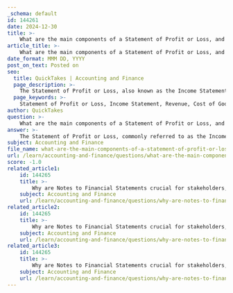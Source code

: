 ```yaml
---
_schema: default
id: 144261
date: 2024-12-30
title: >-
    What are the main components of a Statement of Profit or Loss, and why is it important for stakeholders?
article_title: >-
    What are the main components of a Statement of Profit or Loss, and why is it important for stakeholders?
date_format: MMM DD, YYYY
post_on_text: Posted on
seo:
  title: QuickTakes | Accounting and Finance
  page_description: >-
    The Statement of Profit or Loss, also known as the Income Statement, summarizes a company's revenues and expenses to determine net profit or loss, essential for stakeholders such as management, investors, and creditors.
  page_keywords: >-
    Statement of Profit or Loss, Income Statement, Revenue, Cost of Goods Sold, Gross Profit, Operating Expenses, Operating Profit, Net Profit, stakeholders, financial report, investment decisions, operational performance, credit assessment, strategic planning
author: QuickTakes
question: >-
    What are the main components of a Statement of Profit or Loss, and why is it important for stakeholders?
answer: >-
    The Statement of Profit or Loss, commonly referred to as the Income Statement, is a critical financial report that summarizes a company's revenues and expenses over a specific accounting period, ultimately determining the net profit or loss for that period. The main components of a Statement of Profit or Loss include:\n\n1. **Revenue**: This is the total income generated from the sale of goods or services before any expenses are deducted. It can include various types of revenue, such as sales revenue, service revenue, and other income.\n\n2. **Cost of Goods Sold (COGS)**: This represents the direct costs attributable to the production of the goods sold by the company. It includes costs such as materials and labor directly used in the production process.\n\n3. **Gross Profit**: This is calculated by subtracting the Cost of Goods Sold from Revenue:\n   $$\n   Gross Profit = Revenue - Cost of Goods Sold\n   $$\n\n4. **Operating Expenses**: These are the costs required to run the business that are not directly tied to the production of goods or services. This can include selling, general, and administrative expenses (SG&A).\n\n5. **Operating Profit (or Loss)**: This is calculated by subtracting operating expenses from gross profit:\n   $$\n   Operating Profit = Gross Profit - Operating Expenses\n   $$\n\n6. **Other Income and Expenses**: This includes any income or expenses not directly related to the core business operations, such as interest income, interest expense, and gains or losses from asset sales.\n\n7. **Net Profit (or Loss)**: This is the final figure that represents the company's total profit or loss after all revenues and expenses have been accounted for:\n   $$\n   Net Profit = Total Revenues - Total Expenses\n   $$\n\n### Importance for Stakeholders\n\nThe Statement of Profit or Loss is crucial for stakeholders, including management, investors, and creditors, for several reasons:\n\n- **Operational Performance**: It provides insights into the company's operational efficiency and profitability over the reporting period, allowing stakeholders to assess how well the company is performing in its core business activities.\n\n- **Investment Decisions**: Investors use this statement to evaluate the potential for future profitability and to make informed decisions about buying, holding, or selling shares.\n\n- **Credit Assessment**: Creditors analyze the Statement of Profit or Loss to determine the company's ability to generate sufficient income to meet its debt obligations.\n\n- **Strategic Planning**: Management relies on this statement to identify trends in revenue and expenses, which can inform strategic decisions and operational improvements.\n\nIn summary, the Statement of Profit or Loss is a vital tool for understanding a company's financial health and operational success, making it essential for various stakeholders involved in the business.
subject: Accounting and Finance
file_name: what-are-the-main-components-of-a-statement-of-profit-or-loss-and-why-is-it-important-for-stakeholders.md
url: /learn/accounting-and-finance/questions/what-are-the-main-components-of-a-statement-of-profit-or-loss-and-why-is-it-important-for-stakeholders
score: -1.0
related_article1:
    id: 144265
    title: >-
        Why are Notes to Financial Statements crucial for stakeholders, and what do they typically include?
    subject: Accounting and Finance
    url: /learn/accounting-and-finance/questions/why-are-notes-to-financial-statements-crucial-for-stakeholders-and-what-do-they-typically-include
related_article2:
    id: 144265
    title: >-
        Why are Notes to Financial Statements crucial for stakeholders, and what do they typically include?
    subject: Accounting and Finance
    url: /learn/accounting-and-finance/questions/why-are-notes-to-financial-statements-crucial-for-stakeholders-and-what-do-they-typically-include
related_article3:
    id: 144265
    title: >-
        Why are Notes to Financial Statements crucial for stakeholders, and what do they typically include?
    subject: Accounting and Finance
    url: /learn/accounting-and-finance/questions/why-are-notes-to-financial-statements-crucial-for-stakeholders-and-what-do-they-typically-include
---
```


&nbsp;